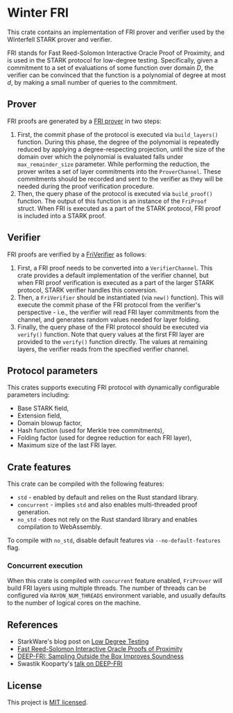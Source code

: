 # Winter FRI
This crate contains an implementation of FRI prover and verifier used by the Winterfell STARK prover and verifier.

FRI stands for Fast Reed-Solomon Interactive Oracle Proof of Proximity, and is used in the STARK protocol for low-degree testing. Specifically, given a commitment to a set of evaluations of some function over domain *D*, the verifier can be convinced that the function is a polynomial of degree at most *d*, by making a small number of queries to the commitment.

## Prover
FRI proofs are generated by a [FRI prover](src/prover/mod.rs) in two steps:

1. First, the commit phase of the protocol is executed via `build_layers()` function. During this phase, the degree of the polynomial is repeatedly reduced by applying a degree-respecting projection, until the size of the domain over which the polynomial is evaluated falls under `max_remainder_size` parameter. While performing the reduction, the prover writes a set of layer commitments into the `ProverChannel`. These commitments should be recorded and sent to the verifier as they will be needed during the proof verification procedure.
2. Then, the query phase of the protocol is executed via `build_proof()` function. The output of this function is an instance of the `FriProof` struct. When FRI is executed as a part of the STARK protocol, FRI proof is included into a STARK proof.

## Verifier
FRI proofs are verified by a [FriVerifier](src/verifier/mod.rs) as follows:
1. First, a FRI proof needs to be converted into a `VerifierChannel`. This crate provides a default implementation of the verifier channel, but when FRI proof verification is executed as a part of the larger STARK protocol, STARK verifier handles this conversion.
2. Then, a `FriVerifier` should be instantiated (via `new()` function). This will execute the commit phase of the FRI protocol from the verifier's perspective - i.e., the verifier will read FRI layer commitments from the channel, and generates random values needed for layer folding.
3. Finally, the query phase of the FRI protocol should be executed via `verify()` function. Note that query values at the first FRI layer are provided to the `verify()` function directly. The values at remaining layers, the verifier reads from the specified verifier channel.

## Protocol parameters
This crates supports executing FRI protocol with dynamically configurable parameters including:

* Base STARK field,
* Extension field,
* Domain blowup factor,
* Hash function (used for Merkle tree commitments),
* Folding factor (used for degree reduction for each FRI layer),
* Maximum size of the last FRI layer.

## Crate features
This crate can be compiled with the following features:

* `std` - enabled by default and relies on the Rust standard library.
* `concurrent` - implies `std` and also enables multi-threaded proof generation.
* `no_std` - does not rely on the Rust standard library and enables compilation to WebAssembly.

To compile with `no_std`, disable default features via `--no-default-features` flag.

### Concurrent execution
When this crate is compiled with `concurrent` feature enabled, `FriProver` will build FRI layers using multiple threads. The number of threads can be configured via `RAYON_NUM_THREADS` environment variable, and usually defaults to the number of logical cores on the machine.

## References

* StarkWare's blog post on [Low Degree Testing](https://medium.com/starkware/low-degree-testing-f7614f5172db)
* [Fast Reed-Solomon Interactive Oracle Proofs of Proximity](https://eccc.weizmann.ac.il/report/2017/134/)
* [DEEP-FRI: Sampling Outside the Box Improves Soundness](https://eprint.iacr.org/2019/336)
* Swastik Kooparty's [talk on DEEP-FRI](https://www.youtube.com/watch?v=txo_kPSn59Y&list=PLcIyXLwiPilWvjvNkhMn283LV370Pk5CT&index=6)


License
-------

This project is [MIT licensed](../LICENSE).